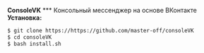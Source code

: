 **ConsoleVK**
*** Консольный мессенджер на основе ВКонтакте
**Установка:**
```bash
$ git clone https://https://github.com/master-off/consoleVK
$ cd consoleVK
$ bash install.sh
```
